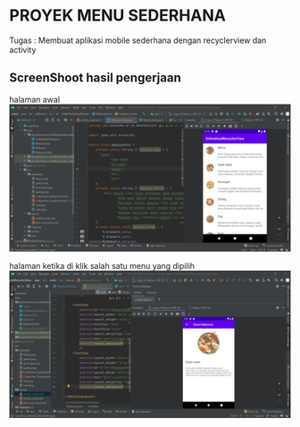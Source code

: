 # PROYEK MENU SEDERHANA

Tugas : Membuat aplikasi mobile sederhana dengan recyclerview dan activity


## ScreenShoot hasil pengerjaan

halaman awal
![](Screenshoot/ss1.png)


halaman ketika di klik salah satu menu yang dipilih
![](Screenshoot/ss2.png)

